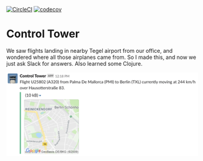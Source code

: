 [![CircleCI](https://circleci.com/gh/jcpsantiago/controltower/tree/master.svg?style=svg)](https://circleci.com/gh/jcpsantiago/controltower/tree/master)
[![codecov](https://codecov.io/gh/jcpsantiago/controltower/branch/master/graph/badge.svg)](https://codecov.io/gh/jcpsantiago/controltower)


# Control Tower
We saw flights landing in nearby Tegel airport from our office, and wondered where all those airplanes came from. So I made this, and now we just ask Slack for answers. Also learned some Clojure.

![screenshot](./resources/screenshot.png)
